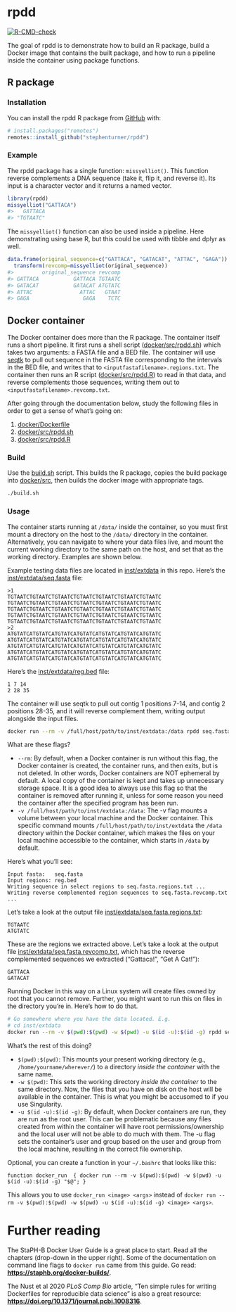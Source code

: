 
<!-- README.md is generated from README.Rmd. Please edit that file -->

# rpdd

<!-- badges: start -->

[![R-CMD-check](https://github.com/stephenturner/rpdd/actions/workflows/R-CMD-check.yaml/badge.svg)](https://github.com/stephenturner/rpdd/actions/workflows/R-CMD-check.yaml)
<!-- badges: end -->

The goal of rpdd is to demonstrate how to build an R package, build a
Docker image that contains the built package, and how to run a pipeline
inside the container using package functions.

## R package

### Installation

You can install the rpdd R package from
[GitHub](https://github.com/stephenturner/rpdd) with:

``` r
# install.packages("remotes")
remotes::install_github("stephenturner/rpdd")
```

### Example

The rpdd package has a single function: `missyelliot()`. This function
reverse complements a DNA sequence (take it, flip it, and reverse it).
Its input is a character vector and it returns a named vector.

``` r
library(rpdd)
missyelliot("GATTACA")
#>   GATTACA 
#> "TGTAATC"
```

The `missyelliot()` function can also be used inside a pipeline. Here
demonstrating using base R, but this could be used with tibble and dplyr
as well.

``` r
data.frame(original_sequence=c("GATTACA", "GATACAT", "ATTAC", "GAGA")) |>
  transform(revcomp=missyelliot(original_sequence))
#>         original_sequence revcomp
#> GATTACA           GATTACA TGTAATC
#> GATACAT           GATACAT ATGTATC
#> ATTAC               ATTAC   GTAAT
#> GAGA                 GAGA    TCTC
```

## Docker container

The Docker container does more than the R package. The container itself
runs a short pipeline. It first runs a shell script
([docker/src/rpdd.sh](docker/src/rpdd.sh)) which takes two arguments: a
FASTA file and a BED file. The container will use
[seqtk](https://github.com/lh3/seqtk) to pull out sequence in the FASTA
file corresponding to the intervals in the BED file, and writes that to
`<inputfastafilename>.regions.txt`. The container then runs an R script
([docker/src/rpdd.R](docker/src/rpdd.R)) to read in that data, and
reverse complements those sequences, writing them out to
`<inputfastafilename>.revcomp.txt`.

After going through the documentation below, study the following files
in order to get a sense of what’s going on:

1.  [docker/Dockerfile](docker/Dockerfile)
2.  [docker/src/rpdd.sh](docker/src/rpdd.sh)
3.  [docker/src/rpdd.R](docker/src/rpdd.R)

### Build

Use the [build.sh](build.sh) script. This builds the R package, copies
the build package into [docker/src](docker/src), then builds the docker
image with appropriate tags.

``` sh
./build.sh
```

### Usage

The container starts running at `/data/` inside the container, so you
must first mount a directory on the host to the `/data/` directory in
the container. Alternatively, you can navigate to where your data files
live, and mount the current working directory to the same path on the
host, and set that as the working directory. Examples are shown below.

Example testing data files are located in [inst/extdata](inst/extdata)
in this repo. Here’s the
[inst/extdata/seq.fasta](inst/extdata/seq.fasta) file:

    >1
    TGTAATCTGTAATCTGTAATCTGTAATCTGTAATCTGTAATCTGTAATC
    TGTAATCTGTAATCTGTAATCTGTAATCTGTAATCTGTAATCTGTAATC
    TGTAATCTGTAATCTGTAATCTGTAATCTGTAATCTGTAATCTGTAATC
    TGTAATCTGTAATCTGTAATCTGTAATCTGTAATCTGTAATCTGTAATC
    TGTAATCTGTAATCTGTAATCTGTAATCTGTAATCTGTAATCTGTAATC
    >2
    ATGTATCATGTATCATGTATCATGTATCATGTATCATGTATCATGTATC
    ATGTATCATGTATCATGTATCATGTATCATGTATCATGTATCATGTATC
    ATGTATCATGTATCATGTATCATGTATCATGTATCATGTATCATGTATC
    ATGTATCATGTATCATGTATCATGTATCATGTATCATGTATCATGTATC
    ATGTATCATGTATCATGTATCATGTATCATGTATCATGTATCATGTATC

Here’s the [inst/extdata/reg.bed](inst/extdata/reg.bed) file:

    1 7 14
    2 28 35

The container will use seqtk to pull out contig 1 positions 7-14, and
contig 2 positions 28-35, and it will reverse complement them, writing
output alongside the input files.

``` sh
docker run --rm -v /full/host/path/to/inst/extdata:/data rpdd seq.fasta reg.bed
```

What are these flags?

- `--rm`: By default, when a Docker container is run without this flag,
  the Docker container is created, the container runs, and then exits,
  but is not deleted. In other words, Docker containers are NOT
  ephemeral by default. A local copy of the container is kept and takes
  up unnecessary storage space. It is a good idea to always use this
  flag so that the container is removed after running it, unless for
  some reason you need the container after the specified program has
  been run.
- `-v /full/host/path/to/inst/extdata:/data`: The -v flag mounts a
  volume between your local machine and the Docker container. This
  specific command mounts `/full/host/path/to/inst/extdata` the `/data`
  directory within the Docker container, which makes the files on your
  local machine accessible to the container, which starts in `/data` by
  default.

Here’s what you’ll see:

    Input fasta:   seq.fasta
    Input regions: reg.bed
    Writing sequence in select regions to seq.fasta.regions.txt ...
    Writing reverse complemented region sequences to seq.fasta.revcomp.txt ...

Let’s take a look at the output file
[inst/extdata/seq.fasta.regions.txt](inst/extdata/seq.fasta.regions.txt):

    TGTAATC
    ATGTATC

These are the regions we extracted above. Let’s take a look at the
output file
[inst/extdata/seq.fasta.revcomp.txt](inst/extdata/seq.fasta.revcomp.txt),
which has the reverse complemented sequences we extracted (“Gattaca!”,
“Get A Cat!”):

    GATTACA
    GATACAT

Running Docker in this way on a Linux system will create files owned by
root that you cannot remove. Further, you might want to run this on
files in the directory you’re in. Here’s how to do that.

``` sh
# Go somewhere where you have the data located. E.g.
# cd inst/extdata
docker run --rm -v $(pwd):$(pwd) -w $(pwd) -u $(id -u):$(id -g) rpdd seq.fasta reg.bed
```

What’s the rest of this doing?

- `$(pwd):$(pwd)`: This mounts your present working directory (e.g.,
  `/home/yourname/wherever/`) to a directory *inside the container* with
  the same name.
- `-w $(pwd)`: This sets the working directory *inside the container* to
  the same directory. Now, the files that you have on disk on the host
  will be available in the container. This is what you might be
  accusomed to if you use Singularity.
- `-u $(id -u):$(id -g)`: By default, when Docker containers are run,
  they are run as the root user. This can be problematic because any
  files created from within the container will have root
  permissions/ownership and the local user will not be able to do much
  with them. The -u flag sets the container’s user and group based on
  the user and group from the local machine, resulting in the correct
  file ownership.

Optional, you can create a function in your `~/.bashrc` that looks like
this:

    function docker_run  { docker run --rm -v $(pwd):$(pwd) -w $(pwd) -u $(id -u):$(id -g) "$@"; }

This allows you to use `docker_run <image> <args>` instead of
`docker run --rm -v $(pwd):$(pwd) -w $(pwd) -u $(id -u):$(id -g) <image> <args>`.

# Further reading

The StaPH-B Docker User Guide is a great place to start. Read all the
chapters (drop-down in the upper right). Some of the documentation on
command line flags to `docker run` came from this guide. Go read:
**<https://staphb.org/docker-builds/>**.

The Nust et al 2020 *PLoS Comp Bio* article, “Ten simple rules for
writing Dockerfiles for reproducible data science” is also a great
resource: **<https://doi.org/10.1371/journal.pcbi.1008316>**.
